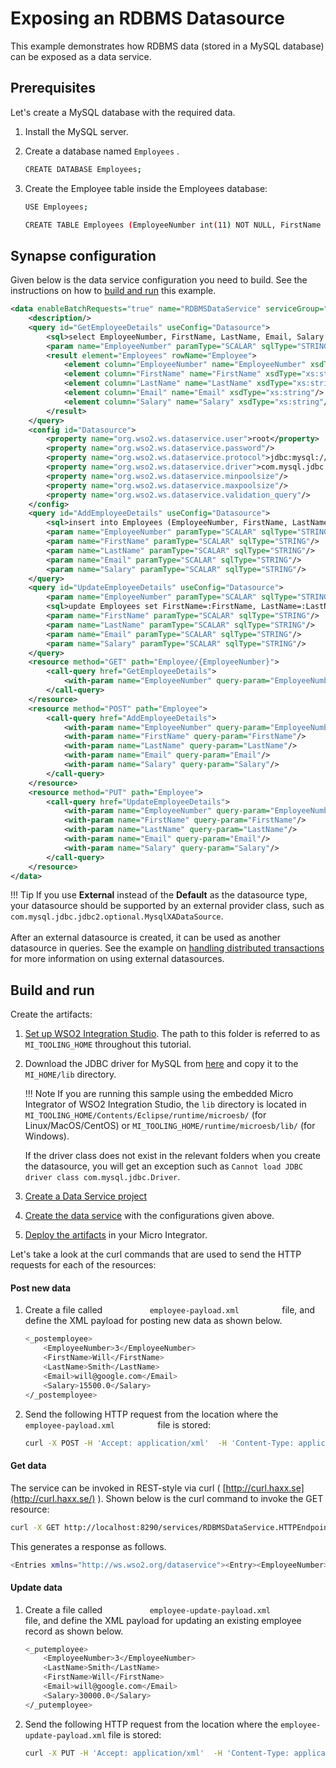 # Exposing an RDBMS Datasource

This example demonstrates how RDBMS data (stored in a MySQL database) can be exposed as a data service.

## Prerequisites

Let's create a MySQL database with the required data.

1.  Install the MySQL server.
2.  Create a database named `Employees` .

    ```bash
    CREATE DATABASE Employees;
    ```

3.  Create the Employee table inside the Employees database:

    ```bash
    USE Employees;

    CREATE TABLE Employees (EmployeeNumber int(11) NOT NULL, FirstName varchar(255) NOT NULL, LastName varchar(255) DEFAULT NULL, Email varchar(255) DEFAULT NULL, Salary varchar(255));
    ```

## Synapse configuration
Given below is the data service configuration you need to build. See the instructions on how to [build and run](#build-and-run) this example.

```xml
<data enableBatchRequests="true" name="RDBMSDataService" serviceGroup="" serviceNamespace="">
    <description/>
    <query id="GetEmployeeDetails" useConfig="Datasource">
        <sql>select EmployeeNumber, FirstName, LastName, Email, Salary from Employees where EmployeeNumber=:EmployeeNumber</sql>
        <param name="EmployeeNumber" paramType="SCALAR" sqlType="STRING"/>
        <result element="Employees" rowName="Employee">
            <element column="EmployeeNumber" name="EmployeeNumber" xsdType="xs:string"/>
            <element column="FirstName" name="FirstName" xsdType="xs:string"/>
            <element column="LastName" name="LastName" xsdType="xs:string"/>
            <element column="Email" name="Email" xsdType="xs:string"/>
            <element column="Salary" name="Salary" xsdType="xs:string"/>
        </result>
    </query>
    <config id="Datasource">
        <property name="org.wso2.ws.dataservice.user">root</property>
        <property name="org.wso2.ws.dataservice.password"/>
        <property name="org.wso2.ws.dataservice.protocol">jdbc:mysql://localhost:3306/Employees</property>
        <property name="org.wso2.ws.dataservice.driver">com.mysql.jdbc.Driver</property>
        <property name="org.wso2.ws.dataservice.minpoolsize"/>
        <property name="org.wso2.ws.dataservice.maxpoolsize"/>
        <property name="org.wso2.ws.dataservice.validation_query"/>
    </config>
    <query id="AddEmployeeDetails" useConfig="Datasource">
        <sql>insert into Employees (EmployeeNumber, FirstName, LastName, Email, Salary) values(:EmployeeNumber,:FirstName,:LastName,:Email,:Salary)</sql>
        <param name="EmployeeNumber" paramType="SCALAR" sqlType="STRING"/>
        <param name="FirstName" paramType="SCALAR" sqlType="STRING"/>
        <param name="LastName" paramType="SCALAR" sqlType="STRING"/>
        <param name="Email" paramType="SCALAR" sqlType="STRING"/>
        <param name="Salary" paramType="SCALAR" sqlType="STRING"/>
    </query>
    <query id="UpdateEmployeeDetails" useConfig="Datasource">
        <param name="EmployeeNumber" paramType="SCALAR" sqlType="STRING"/>
        <sql>update Employees set FirstName=:FirstName, LastName=:LastName, Email=:Email, Salary=:Salary where EmployeeNumber=:EmployeeNumber</sql>
        <param name="FirstName" paramType="SCALAR" sqlType="STRING"/>
        <param name="LastName" paramType="SCALAR" sqlType="STRING"/>
        <param name="Email" paramType="SCALAR" sqlType="STRING"/>
        <param name="Salary" paramType="SCALAR" sqlType="STRING"/>
    </query>
    <resource method="GET" path="Employee/{EmployeeNumber}">
        <call-query href="GetEmployeeDetails">
            <with-param name="EmployeeNumber" query-param="EmployeeNumber"/>
        </call-query>
    </resource>
    <resource method="POST" path="Employee">
        <call-query href="AddEmployeeDetails">
            <with-param name="EmployeeNumber" query-param="EmployeeNumber"/>
            <with-param name="FirstName" query-param="FirstName"/>
            <with-param name="LastName" query-param="LastName"/>
            <with-param name="Email" query-param="Email"/>
            <with-param name="Salary" query-param="Salary"/>
        </call-query>
    </resource>
    <resource method="PUT" path="Employee">
        <call-query href="UpdateEmployeeDetails">
            <with-param name="EmployeeNumber" query-param="EmployeeNumber"/>
            <with-param name="FirstName" query-param="FirstName"/>
            <with-param name="LastName" query-param="LastName"/>
            <with-param name="Email" query-param="Email"/>
            <with-param name="Salary" query-param="Salary"/>
        </call-query>
    </resource>
</data>
```

!!! Tip
    If you use **External** instead of the **Default** as the datasource type, your datasource should be supported by an external provider class, such as `com.mysql.jdbc.jdbc2.optional.MysqlXADataSource`.</br></br>
    After an external datasource is created, it can be used as another datasource in queries. See the example on [handling distributed transactions](../../../../use-cases/examples/data_integration/distributed-trans-data-service) for more information on using external datasources.

## Build and run

Create the artifacts:

1. [Set up WSO2 Integration Studio](../../../../develop/installing-WSO2-Integration-Studio). The path to this folder is referred to as `MI_TOOLING_HOME` throughout this tutorial.
2.  Download the JDBC driver for MySQL from [here](http://dev.mysql.com/downloads/connector/j/) and copy it to the `MI_HOME/lib` directory.
    
    !!! Note
        If you are running this sample using the embedded Micro Integrator of WSO2 Integration Studio, the `lib` directory is located in `MI_TOOLING_HOME/Contents/Eclipse/runtime/microesb/` (for Linux/MacOS/CentOS) or `MI_TOOLING_HOME/runtime/microesb/lib/` (for Windows). 

    If the driver class does not exist in the relevant folders when you create the datasource, you will get an exception such as `Cannot load JDBC driver class com.mysql.jdbc.Driver`.
        
3. [Create a Data Service project](../../../../develop/creating-projects/#data-services-project)
4. [Create the data service](../../../../develop/creating-artifacts/data-services/creating-data-services) with the configurations given above.
5. [Deploy the artifacts](../../../../develop/deploy-and-run) in your Micro Integrator. 

Let's take a look at the curl commands that are used to send the HTTP
requests for each of the resources:

#### Post new data

1.  Create a file called `           employee-payload.xml          `
    file, and define the XML payload for posting new data as shown
    below.

    ```bash
    <_postemployee>
        <EmployeeNumber>3</EmployeeNumber>
        <FirstName>Will</FirstName>
        <LastName>Smith</LastName>
        <Email>will@google.com</Email>
        <Salary>15500.0</Salary>
    </_postemployee>
    ```

2.  Send the following HTTP request from the location where the
    `           employee-payload.xml          ` file is stored:

    ```bash
    curl -X POST -H 'Accept: application/xml'  -H 'Content-Type: application/xml' --data "@employee-payload.xml" http://localhost:8290/services/RDBMSDataService/employee
    ```

#### Get data

The service can be invoked in REST-style via curl (
[http://curl.haxx.se](http://curl.haxx.se/) ). Shown below is the curl
command to invoke the GET resource:

```bash
curl -X GET http://localhost:8290/services/RDBMSDataService.HTTPEndpoint/Employee/3
```

This generates a response as follows.

```bash
<Entries xmlns="http://ws.wso2.org/dataservice"><Entry><EmployeeNumber>3</EmployeeNumber><FirstName>Will</FirstName><LastName>Smith</LastName><Email>will@google.com</Email><Salary>15500.0</Salary></Entry><Entry><EmployeeNumber>3</EmployeeNumber><FirstName>Will</FirstName><LastName>Smith</LastName><Email>will@google.com</Email><Salary>15500.0</Salary></Entry><Entry><EmployeeNumber>3</EmployeeNumber><FirstName>Will</FirstName><LastName>Smith</LastName><Email>will@google.com</Email><Salary>15500.0</Salary></Entry></Entries>
```

#### Update data

1.  Create a file called
    `           employee-update-payload.xml          ` file, and define
    the XML payload for updating an existing employee record as shown
    below.

    ```bash
    <_putemployee>
        <EmployeeNumber>3</EmployeeNumber>
        <LastName>Smith</LastName>
        <FirstName>Will</FirstName>
        <Email>will@google.com</Email>
        <Salary>30000.0</Salary>
    </_putemployee>
    ```

2.  Send the following HTTP request from the location where the
    `employee-update-payload.xml` file is stored:

    ```bash
    curl -X PUT -H 'Accept: application/xml'  -H 'Content-Type: application/xml' --data "@employee-update-payload.xml" http://localhost:8290/services/RDBMSDataService/employee
    ```
